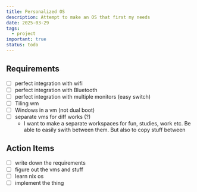 ```yaml
---
title: Personalized OS
description: Attempt to make an OS that first my needs
date: 2025-03-29
tags:
  - project
important: true
status: todo
---
```


## Requirements 

- [ ] perfect integration with wifi
- [ ] perfect integration with Bluetooth 
- [ ] perfect integration with multiple monitors (easy switch) 
- [ ] Tiling wm
- [ ] Windows in a vm (not dual boot)
- [ ] separate vms for diff works (?)
    - I want to make a separate workspaces for fun, studies, work etc. Be able to easily swith between them. But also to copy stuff between 

## Action Items

- [ ] write down the requirements
- [ ] figure out the vms and stuff
- [ ] learn nix os
- [ ] implement the thing
